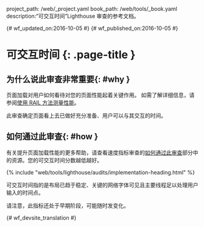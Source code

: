 project_path: /web/_project.yaml
book_path: /web/tools/_book.yaml
description:“可交互时间”Lighthouse 审查的参考文档。

{# wf_updated_on:2016-10-05 #}
{# wf_published_on:2016-10-05 #}

# 可交互时间 {: .page-title }

## 为什么说此审查非常重要{: #why }

页面加载对用户如何看待对您的页面性能起着关键作用。
如需了解详细信息，请参阅[使用 RAIL 方法测量性能](/web/fundamentals/performance/rail)。

此审查确定页面看上去已做好充分准备、用户可以与其交互的时间。


## 如何通过此审查{: #how }

有关提升页面加载性能的更多帮助，请查看速度指标审查的[如何通过此审查](speed-index#how)部分中的资源。您的可交互时间分数越低越好。



{% include "web/tools/lighthouse/audits/implementation-heading.html" %}

可交互时间指的是布局已趋于稳定、关键的网络字体可见且主要线程足以处理用户输入的时间点。



请注意，此指标还处于早期阶段，可能随时发变化。


{# wf_devsite_translation #}

